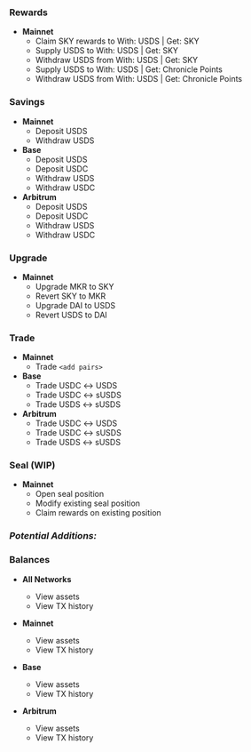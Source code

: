 ### **Rewards**

- **Mainnet**
  - Claim SKY rewards to With: USDS | Get: SKY
  - Supply USDS to With: USDS | Get: SKY
  - Withdraw USDS from With: USDS | Get: SKY
  - Supply USDS to With: USDS | Get: Chronicle Points
  - Withdraw USDS from With: USDS | Get: Chronicle Points

### **Savings**

- **Mainnet**
  - Deposit USDS
  - Withdraw USDS
- **Base**
  - Deposit USDS
  - Deposit USDC
  - Withdraw USDS
  - Withdraw USDC
- **Arbitrum**
  - Deposit USDS
  - Deposit USDC
  - Withdraw USDS
  - Withdraw USDC

### **Upgrade**

- **Mainnet**
  - Upgrade MKR to SKY
  - Revert SKY to MKR
  - Upgrade DAI to USDS
  - Revert USDS to DAI

### **Trade**

- **Mainnet**
  - Trade `<add pairs>`
- **Base**
  - Trade USDC ↔ USDS
  - Trade USDC ↔ sUSDS
  - Trade USDS ↔ sUSDS
- **Arbitrum**
  - Trade USDC ↔ USDS
  - Trade USDC ↔ sUSDS
  - Trade USDS ↔ sUSDS

### **Seal (WIP)**

- **Mainnet**
  - Open seal position
  - Modify existing seal position
  - Claim rewards on existing position

### _Potential Additions:_

### **Balances**

- **All Networks**

  - View assets
  - View TX history

- **Mainnet**

  - View assets
  - View TX history

- **Base**

  - View assets
  - View TX history

- **Arbitrum**
  - View assets
  - View TX history
